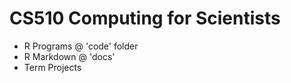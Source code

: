 # CS510 Computing for Scientists
- R Programs  @ 'code' folder
- R Markdown @ 'docs' 
- Term Projects 
